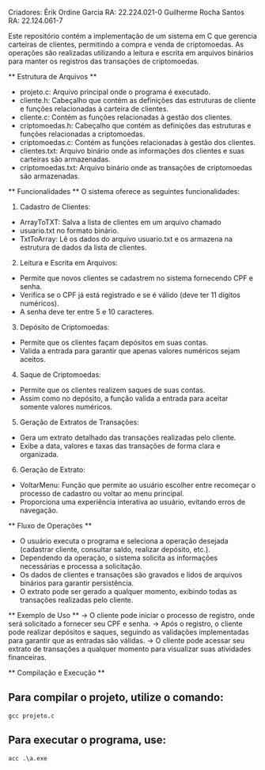 Criadores: 
Érik Ordine Garcia     RA: 22.224.021-0
Guilherme Rocha Santos RA: 22.124.061-7

Este repositório contém a implementação de um sistema em C que gerencia carteiras de clientes, permitindo a compra e venda de criptomoedas. As operações são realizadas utilizando a leitura e escrita em arquivos binários para manter os registros das transações de criptomoedas.

** Estrutura de Arquivos **
- projeto.c: Arquivo principal onde o programa é executado.
- cliente.h: Cabeçalho que contém as definições das estruturas de cliente e funções relacionadas à carteira de clientes.
- cliente.c: Contém as funções relacionadas à gestão dos clientes.
- criptomoedas.h: Cabeçalho que contém as definições das estruturas e funções relacionadas a criptomoedas.
- criptomoedas.c: Contém as funções relacionadas à gestão dos clientes.
- clientes.txt: Arquivo binário onde as informações dos clientes e suas carteiras são armazenadas.
- criptomoedas.txt: Arquivo binário onde as transações de criptomoedas são armazenadas.


** Funcionalidades **
O sistema oferece as seguintes funcionalidades:

1. Cadastro de Clientes:
  - ArrayToTXT: Salva a lista de clientes em um arquivo chamado
  - usuario.txt no formato binário.
  - TxtToArray: Lê os dados do arquivo usuario.txt e os armazena na estrutura de dados da lista de clientes.
    
2. Leitura e Escrita em Arquivos:
  - Permite que novos clientes se cadastrem no sistema fornecendo CPF e senha.
  - Verifica se o CPF já está registrado e se é válido (deve ter 11 dígitos numéricos).
  - A senha deve ter entre 5 e 10 caracteres.

3. Depósito de Criptomoedas:
  - Permite que os clientes façam depósitos em suas contas.
  - Valida a entrada para garantir que apenas valores numéricos sejam aceitos.

4. Saque de Criptomoedas:
  - Permite que os clientes realizem saques de suas contas.
  - Assim como no depósito, a função valida a entrada para aceitar somente valores numéricos.

5. Geração de Extratos de Transações:
  - Gera um extrato detalhado das transações realizadas pelo cliente.
  - Exibe a data, valores e taxas das transações de forma clara e organizada.

6. Geração de Extrato:
  - VoltarMenu: Função que permite ao usuário escolher entre recomeçar o processo de cadastro ou voltar ao menu principal.
  - Proporciona uma experiência interativa ao usuário, evitando erros de navegação.


** Fluxo de Operações **
- O usuário executa o programa e seleciona a operação desejada (cadastrar cliente, consultar saldo, realizar depósito, etc.).
- Dependendo da operação, o sistema solicita as informações necessárias e processa a solicitação.
- Os dados de clientes e transações são gravados e lidos de arquivos binários para garantir persistência.
- O extrato pode ser gerado a qualquer momento, exibindo todas as transações realizadas pelo cliente.


** Exemplo de Uso **
-> O cliente pode iniciar o processo de registro, onde será solicitado a fornecer seu CPF e senha.
-> Após o registro, o cliente pode realizar depósitos e saques, seguindo as validações implementadas para garantir que as entradas são válidas.
-> O cliente pode acessar seu extrato de transações a qualquer momento para visualizar suas atividades financeiras.


** Compilação e Execução **
## Para compilar o projeto, utilize o comando:
    gcc projeto.c
## Para executar o programa, use:
    acc .\a.exe



